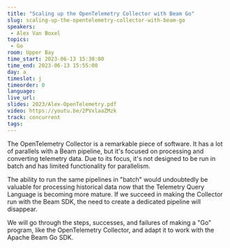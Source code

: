 ```yaml
---
title: "Scaling up the OpenTelemetry Collector with Beam Go"
slug: scaling-up-the-opentelemetry-collector-with-beam-go
speakers:
 - Alex Van Boxel
topics:
 - Go
room: Upper Bay
time_start: 2023-06-13 15:30:00
time_end: 2023-06-13 15:55:00
day: a
timeslot: j
timeorder: 0
language: 
live_url: 
slides: 2023/Alex-OpenTelemetry.pdf
video: https://youtu.be/2PVxlaaZMzk
track: concurrent
tags:
---
```


The OpenTelemetry Collector is a remarkable piece of software. It has a lot of parallels with a Beam pipeline, but it's focused on processing and converting telemetry data. Due to its focus, it's not designed to be run in batch and has limited functionality for parallelism.
 
 
 
 The ability to run the same pipelines in "batch" would undoubtedly be valuable for processing historical data now that the Telemetry Query Language is becoming more mature. If we succeed in making the Collector run with the Beam SDK, the need to create a dedicated pipeline will disappear.
 
 
 
 We will go through the steps, successes, and failures of making a "Go" program, like the OpenTelemetry Collector, and adapt it to work with the Apache Beam Go SDK.